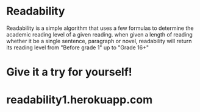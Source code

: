 # Readability
Readability is a simple algorithm that uses a few formulas to determine the academic reading level of a given reading. 
when given a length of reading whether it be a single sentence, paragraph or novel, readability will return its reading level from "Before grade 1" up to "Grade 16+"

Give it a try for yourself!
=================================================================================================
readability1.herokuapp.com
=================================================================================================

